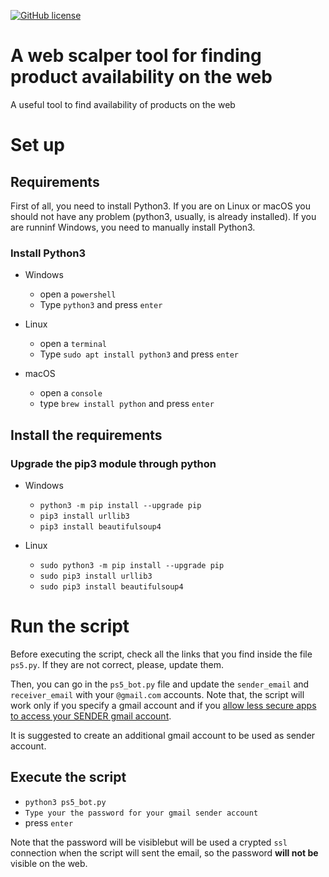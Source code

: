 [![GitHub license](https://img.shields.io/badge/license-gpl-blue.svg)](https://raw.githubusercontent.com/fpacenza/web_scalper/main/LICENSE?token=AE7JDJALMZIYKRWFJPKRREDAGBLEQ)
<!-- [![GitHub release](https://img.shields.io/github/release/fpacenza/web_scalper.svg)](https://github.com/fpacenza/web_scalper/releases/latest) -->
<!-- [![GitHub issues](https://img.shields.io/github/issues/fpacenza/web_scalper.svg)](https://github.com/fpacenza/web_scalper/issues) -->

# A web scalper tool for finding product availability on the web

A useful tool to find availability of products on the web

# Set up
## Requirements
First of all, you need to install Python3. If you are on Linux or macOS you should not have any problem (python3, usually, is already installed). If you are runninf Windows, you need to manually install Python3.

### Install Python3 
- Windows
  - open a `powershell`
  - Type `python3` and press `enter`

- Linux
  - open a `terminal`
  - Type `sudo apt install python3` and press `enter`

- macOS
  - open a `console`
  - type `brew install python` and press `enter`


## Install the requirements
### Upgrade the pip3 module through python

- Windows
  - `python3 -m pip install --upgrade pip`
  - `pip3 install urllib3`
  - `pip3 install beautifulsoup4`

- Linux
  - `sudo python3 -m pip install --upgrade pip`
  - `sudo pip3 install urllib3`
  - `sudo pip3 install beautifulsoup4`

# Run the script
Before executing the script, check all the links that you find inside the file `ps5.py`. If they are not correct, please, update them.

Then, you can go in the `ps5_bot.py` file and update the `sender_email` and `receiver_email` with your `@gmail.com` accounts. Note that, the script will work only if you specify a gmail account and if you [allow less secure apps to access your SENDER gmail account](https://support.google.com/accounts/answer/6010255?hl=en). 

It is suggested to create an additional gmail account to be used as sender account.

## Execute the script
 - `python3 ps5_bot.py`
 - `Type your the password for your gmail sender account`
 - press `enter`

 Note that the password will be visiblebut will be used a crypted `ssl` connection when the script will sent the email, so the password **will not be** visible on the web. 
